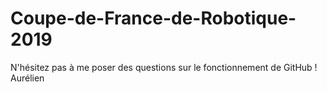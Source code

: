 # Coupe-de-France-de-Robotique-2019

N'hésitez pas à me poser des questions sur le fonctionnement de GitHub !
Aurélien
